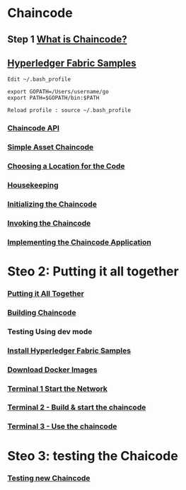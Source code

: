 # Chaincode

## Step 1 [What is Chaincode?](http://hyperledger-fabric.readthedocs.io/en/release/chaincode4ade.html#what-is-chaincode)
## [Hyperledger Fabric Samples](http://hyperledger-fabric.readthedocs.io/en/release/samples.html)

~~~
Edit ~/.bash_profile 

export GOPATH=/Users/username/go 
export PATH=$GOPATH/bin:$PATH

Reload profile : source ~/.bash_profile
~~~

### [Chaincode API](http://hyperledger-fabric.readthedocs.io/en/release/chaincode4ade.html#chaincode-api)
### [Simple Asset Chaincode](http://hyperledger-fabric.readthedocs.io/en/release/chaincode4ade.html#simple-asset-chaincode)
### [Choosing a Location for the Code](http://hyperledger-fabric.readthedocs.io/en/release/chaincode4ade.html#simple-asset-chaincode)
### [Housekeeping](http://hyperledger-fabric.readthedocs.io/en/release/chaincode4ade.html#housekeeping)
### [Initializing the Chaincode](http://hyperledger-fabric.readthedocs.io/en/release/chaincode4ade.html#initializing-the-chaincode)
### [Invoking the Chaincode](http://hyperledger-fabric.readthedocs.io/en/release/chaincode4ade.html#invoking-the-chaincode)
### [Implementing the Chaincode Application](http://hyperledger-fabric.readthedocs.io/en/release/chaincode4ade.html#implementing-the-chaincode-application)

# Steo 2: Putting it all together

### [Putting it All Together ](http://hyperledger-fabric.readthedocs.io/en/release/chaincode4ade.html#pulling-it-all-together)
### [Building Chaincode](http://hyperledger-fabric.readthedocs.io/en/release/chaincode4ade.html#building-chaincode)
### Testing Using dev mode[](http://hyperledger-fabric.readthedocs.io/en/release/chaincode4ade.html#testing-using-dev-mode)
### [Install Hyperledger Fabric Samples](http://hyperledger-fabric.readthedocs.io/en/release/chaincode4ade.html#install-hyperledger-fabric-samples)
### [Download Docker Images](http://hyperledger-fabric.readthedocs.io/en/release/chaincode4ade.html#download-docker-images)
### [Terminal 1 Start the Network](http://hyperledger-fabric.readthedocs.io/en/release/chaincode4ade.html#terminal-1-start-the-network)
### [Terminal 2 - Build & start the chaincode](http://hyperledger-fabric.readthedocs.io/en/release/chaincode4ade.html#terminal-2-build-start-the-chaincode)
### [Terminal 3 - Use the chaincode](http://hyperledger-fabric.readthedocs.io/en/release/chaincode4ade.html#terminal-3-use-the-chaincode)

# Steo 3: testing the Chaicode
### [Testing new Chaincode](http://hyperledger-fabric.readthedocs.io/en/release/chaincode4ade.html#testing-new-chaincode)




